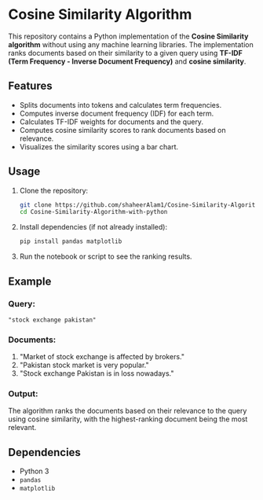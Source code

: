 # Cosine Similarity Algorithm

This repository contains a Python implementation of the **Cosine Similarity algorithm** without using any machine learning libraries. The implementation ranks documents based on their similarity to a given query using **TF-IDF (Term Frequency - Inverse Document Frequency)** and **cosine similarity**.

## Features
- Splits documents into tokens and calculates term frequencies.
- Computes inverse document frequency (IDF) for each term.
- Calculates TF-IDF weights for documents and the query.
- Computes cosine similarity scores to rank documents based on relevance.
- Visualizes the similarity scores using a bar chart.

## Usage
1. Clone the repository:
   ```bash
   git clone https://github.com/shaheerAlam1/Cosine-Similarity-Algorithm-with-python.git
   cd Cosine-Similarity-Algorithm-with-python
   ```
2. Install dependencies (if not already installed):
   ```bash
   pip install pandas matplotlib
   ```
3. Run the notebook or script to see the ranking results.

## Example
### Query:
```
"stock exchange pakistan"
```
### Documents:
1. "Market of stock exchange is affected by brokers."
2. "Pakistan stock market is very popular."
3. "Stock exchange Pakistan is in loss nowadays."

### Output:
The algorithm ranks the documents based on their relevance to the query using cosine similarity, with the highest-ranking document being the most relevant.

## Dependencies
- Python 3
- `pandas`
- `matplotlib`
